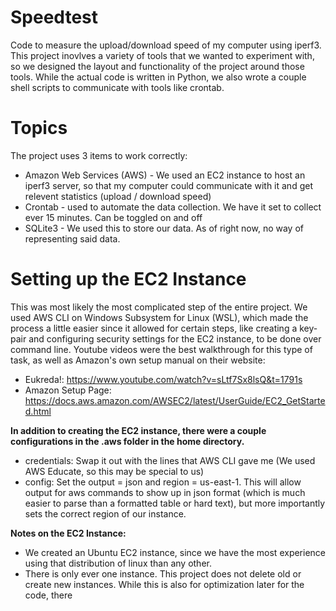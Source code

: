 # Speedtest
Code to measure the upload/download speed of my computer using iperf3. This project inovlves a variety of tools that we wanted to experiment with, so we designed the layout and functionality of the project around those tools. While the actual code is written in Python, we also wrote a couple shell scripts to communicate with tools like crontab.

# Topics
The project uses 3 items to work correctly:
* Amazon Web Services (AWS) - We used an EC2 instance to host an iperf3 server, so that my computer could communicate with it and get relevent statistics (upload / download speed)
* Crontab - used to automate the data collection. We have it set to collect ever 15 minutes. Can be toggled on and off
* SQLite3 - We used this to store our data. As of right now, no way of representing said data.

# Setting up the EC2 Instance
This was most likely the most complicated step of the entire project. We used AWS CLI on Windows Subsystem for Linux (WSL), which made the process a little easier since it allowed for certain steps, like creating a key-pair and configuring security settings for the EC2 instance, to be done over command line. Youtube videos were the best walkthrough for this type of task, as well as Amazon's own setup manual on their website:
* Eukreda!: https://www.youtube.com/watch?v=sLtf7Sx8lsQ&t=1791s
* Amazon Setup Page: https://docs.aws.amazon.com/AWSEC2/latest/UserGuide/EC2_GetStarted.html

__In addition to creating the EC2 instance, there were a couple configurations in the .aws folder in the home directory.__ 
* credentials: Swap it out with the lines that AWS CLI gave me (We used AWS Educate, so this may be special to us)
* config: Set the output = json and region = us-east-1. This will allow output for aws commands to show up in json format (which is much easier to parse than a formatted table or hard text), but more importantly sets the correct region of our instance. 

__Notes on the EC2 Instance:__
* We created an Ubuntu EC2 instance, since we have the most experience using that distribution of linux than any other. 
* There is only ever one instance. This project does not delete old or create new instances. While this is also for optimization later for the code, there
